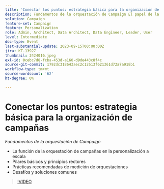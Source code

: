 ```yaml
---
title: 'Conectar los puntos: estrategia básica para la organización de campañas'
description: Fundamentos de la orquestación de Campaign El papel de la orquestación de Campaign en la personalización a escala Pilares básicos y principios rectores Medición de la orquestación Prácticas recomendadas Retos y soluciones comunes
solution: Campaign
feature-set: Campaign
feature: Personalization
role: Admin, Architect, Data Architect, Data Engineer, Leader, User
level: Intermediate
doc-type: Event
last-substantial-update: 2023-09-15T00:00:00Z
jira: KT-13927
thumbnail: 3424016.jpeg
exl-id: 0cebc7d8-fcba-453d-a160-d9de443c8f4c
source-git-commit: 1792dc318643aec2c12613f621361d72a7a918b1
workflow-type: tm+mt
source-wordcount: '62'
ht-degree: 0%

---
```


# Conectar los puntos: estrategia básica para la organización de campañas

*Fundamentos de la orquestación de Campaign*

* La función de la orquestación de campañas en la personalización a escala
* Pilares básicos y principios rectores
* Prácticas recomendadas de medición de orquestaciones
* Desafíos y soluciones comunes

>[!VIDEO](https://video.tv.adobe.com/v/3424016/?learn=on)
